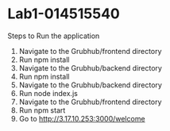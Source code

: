 # Lab1-014515540

Steps to Run the application

1) Navigate to the Grubhub/frontend directory
2) Run npm install
3) Navigate to the Grubhub/backend directory
4) Run npm install
5) Navigate to the Grubhub/backend directory
6) Run node index.js
7) Navigate to the Grubhub/frontend directory
8) Run npm start
9) Go to http://3.17.10.253:3000/welcome
